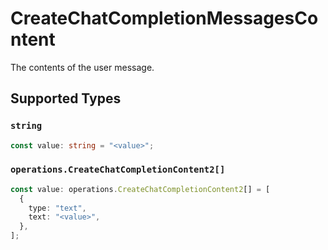# CreateChatCompletionMessagesContent

The contents of the user message.


## Supported Types

### `string`

```typescript
const value: string = "<value>";
```

### `operations.CreateChatCompletionContent2[]`

```typescript
const value: operations.CreateChatCompletionContent2[] = [
  {
    type: "text",
    text: "<value>",
  },
];
```

